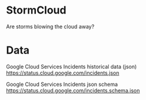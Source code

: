 # StormCloud
Are storms blowing the cloud away?

# Data

Google Cloud Services Incidents historical data (json)
https://status.cloud.google.com/incidents.json

Google Cloud Services Incidents json schema
https://status.cloud.google.com/incidents.schema.json
